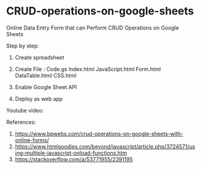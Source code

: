 # CRUD-operations-on-google-sheets
Online Data Entry Form that can Perform CRUD Operations on Google Sheets




Step by step:
1. Create spreadsheet 

2. Create File : 
Code.gs
Index.html
JavaScript.html
Form.html
DataTable.html
CSS.html

3. Enable Google Sheet API

4. Deploy as web app


Youtube video:



References:
1. https://www.bpwebs.com/crud-operations-on-google-sheets-with-online-forms/
2. https://www.htmlgoodies.com/beyond/javascript/article.php/3724571/using-multiple-javascript-onload-functions.htm
3. https://stackoverflow.com/a/53771955/2391195
